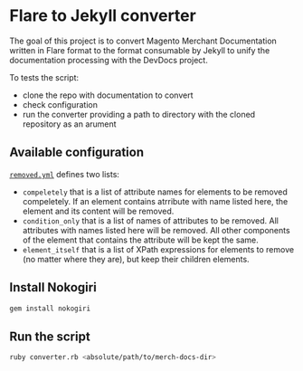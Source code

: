 # Flare to Jekyll converter

The goal of this project is to convert Magento Merchant Documentation written in Flare format to the format consumable by Jekyll to unify the documentation processing with the DevDocs project.

To tests the script:

- clone the repo with documentation to convert
- check configuration
- run the converter providing a path to directory with the cloned repository as an arument

## Available configuration

[`removed.yml`](remove.yml) defines two lists:
- `compeletely` that is a list of attribute names for elements to be removed compeletely. If an element contains atrribute with name listed here, the element and its content will be removed.
- `condition_only` that is a list of names of attributes to be removed. All attributes with names listed here will be removed. All other components of the element that contains the attribute will be kept the same.
- `element_itself` that is a list of XPath expressions for elements to remove (no matter where they are), but keep their children elements.

## Install Nokogiri

```bash
gem install nokogiri
```

## Run the script

```bash
ruby converter.rb <absolute/path/to/merch-docs-dir>
```
